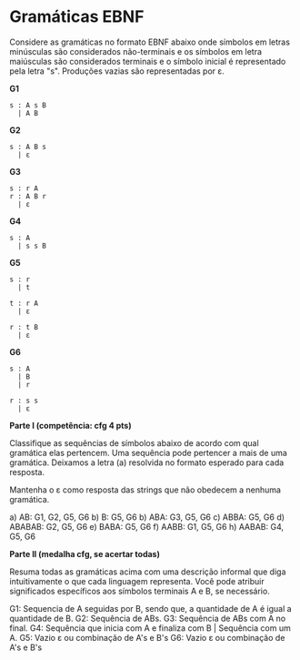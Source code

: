# Gramáticas EBNF


Considere as gramáticas no formato EBNF abaixo onde símbolos em letras minúsculas são considerados não-terminais e os símbolos em letra maiúsculas são considerados terminais e o símbolo inicial é representado pela letra "s". Produções vazias são representadas por ε.

**G1**
```
s : A s B
  | A B
```

**G2**
```
s : A B s
  | ε
```

**G3**
```
s : r A
r : A B r
  | ε
```

**G4**
```
s : A
  | s s B
```

**G5**
```
s : r 
  | t

t : r A
  | ε

r : t B
  | ε
```

**G6**
```
s : A
  | B
  | r

r : s s
  | ε
```

**Parte I (competência: cfg 4 pts)**

Classifique as sequências de símbolos abaixo de acordo com qual gramática elas pertencem. Uma sequência pode pertencer a mais de uma gramática. Deixamos a letra (a) resolvida no formato esperado para cada resposta.

Mantenha o ε como resposta das strings que não obedecem a nenhuma gramática.

a) AB: G1, G2, G5, G6
b) B: G5, G6
b) ABA: G3, G5, G6
c) ABBA: G5, G6
d) ABABAB: G2, G5, G6
e) BABA: G5, G6
f) AABB: G1, G5, G6
h) AABAB: G4, G5, G6

**Parte II (medalha cfg, se acertar todas)**

Resuma todas as gramáticas acima com uma descrição informal que diga intuitivamente o que cada linguagem representa. Você pode atribuir significados específicos aos símbolos terminais A e B, se necessário.

G1: Sequencia de A seguidas por B, sendo que, a quantidade de A é igual a quantidade de B.
G2: Sequência de ABs.
G3: Sequência de ABs com A no final.
G4: Sequência que inicia com A e finaliza com B | Sequência com um A.
G5: Vazio ε ou combinação de A's e B's 
G6: Vazio ε ou combinação de A's e B's